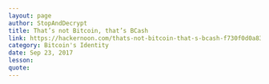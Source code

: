 ```yaml
---
layout: page
author: StopAndDecrypt
title: That’s not Bitcoin, that’s BCash
link: https://hackernoon.com/thats-not-bitcoin-that-s-bcash-f730f0d0a837
category: Bitcoin's Identity
date: Sep 23, 2017
lesson: 
quote: 
---
```

